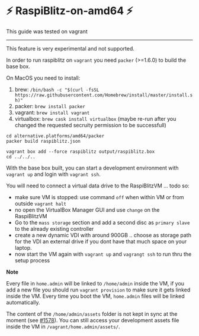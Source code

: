 # ⚡️ RaspiBlitz-on-amd64 ⚡️

This guide was tested on vagrant

---

This feature is very experimental and not supported.

In order to run raspiblitz on `vagrant` you need `packer` (>=1.6.0) to build the base box.

On MacOS you need to install:
1. brew: `/bin/bash -c "$(curl -fsSL https://raw.githubusercontent.com/Homebrew/install/master/install.sh)"`
2. packer: `brew install packer`
3. vagrant: `brew install vagrant`
4. virtualbox: `brew cask install virtualbox` (maybe re-run after you changed the requested secruity permission to be successfull)

```sha
cd alternative.platforms/amd64/packer
packer build raspiblitz.json

vagrant box add --force raspiblitz output/raspiblitz.box
cd ../../..
```

With the base box built, you can start a development environment with `vagrant up` and login with `vagrant ssh`.

You will need to connect a virtual data drive to the RaspiBlitzVM ... todo so:
- make sure VM is stopped: use command `off` when within VM or from outside `vagrant halt`
- no open the VirtualBox Manager GUI and use `change` on the RaspiBlitzVM
- Go to the `mass storage` section and add a second disc as `primary slave` to the already existing controller
- create a new dynamic VDI with around 900GB .. choose as storage path for the VDI an external drive if you dont have that much space on your laptop.
- now start the VM again with `vagrant up` and `vagrangt ssh` to run thru the setup process

**Note**

Every file in `home.admin` will be linked to `/home/admin` inside the VM,
if you add a new file you should run `vagrant provision` to make sure it gets linked inside the VM. Every time you boot the VM, `home.admin` files will be linked automatically.

The content of the `/home/admin/assets` folder is not kept in sync at the moment (see [#1578](https://github.com/rootzoll/raspiblitz/issues/1578)). You can still access your development assets file inside the VM in `/vagrant/home.admin/assets/`.
